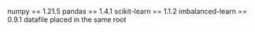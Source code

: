 numpy == 1.21.5
pandas == 1.4.1
scikit-learn == 1.1.2
imbalanced-learn == 0.9.1
datafile placed in the same root
